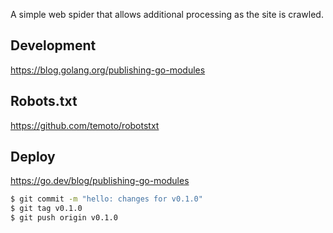 A simple web spider that allows additional processing as the site is crawled.

## Development

<https://blog.golang.org/publishing-go-modules>

## Robots.txt

https://github.com/temoto/robotstxt

## Deploy

https://go.dev/blog/publishing-go-modules

```bash
$ git commit -m "hello: changes for v0.1.0"
$ git tag v0.1.0
$ git push origin v0.1.0
```
